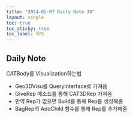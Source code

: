 ```yaml
---
title: "2024-02-07 Daily Note 30"
layout: single
toc: true
toc_sticky: true
toc_label: 목차
---
```


## Daily Note

CATBody를 Visualization하는법
- Geo3DVisu를 QueryInterface로 가져옴
- GiveRep 메소드를 통해 CAT3DRep 가져옴
- 만약 Rep가 없으면 Build를 통해 Rep를 생성해줌
- BagRep의 AddChild 함수를 통해 Rep를 추가해줌